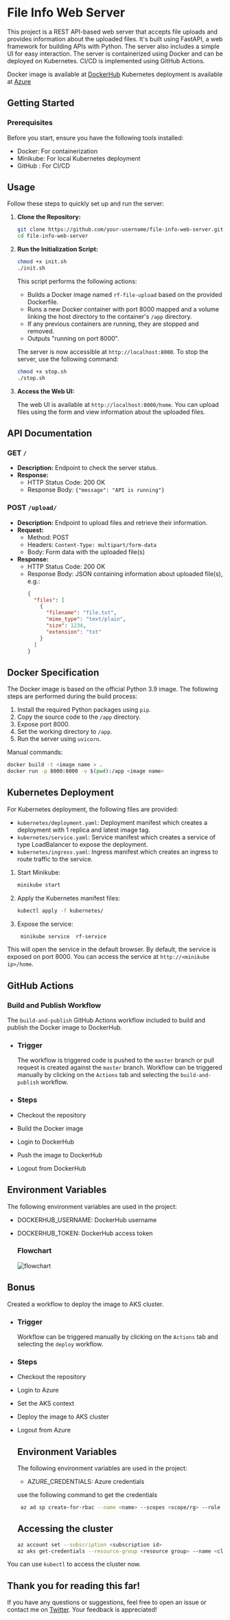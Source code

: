 # File Info Web Server

This project is a REST API-based web server that accepts file uploads and provides information about the uploaded files. It's built using FastAPI, a web framework for building APIs with Python. The server also includes a simple UI for easy interaction. The server is containerized using Docker and can be deployed on Kubernetes. CI/CD is implemented using GitHub Actions.

Docker image is available at [DockerHub](https://hub.docker.com/repository/docker/gunwant11/rf-uploader/)
Kubernetes deployment is available at [Azure](http://20.219.169.21:8000/home)

## Getting Started

### Prerequisites

Before you start, ensure you have the following tools installed:

- Docker: For containerization
- Minikube: For local Kubernetes deployment
- GitHub : For CI/CD

## Usage

Follow these steps to quickly set up and run the server:

1. **Clone the Repository:**

   ```bash
   git clone https://github.com/your-username/file-info-web-server.git
   cd file-info-web-server
   ```

2. **Run the Initialization Script:**

   ```bash
   chmod +x init.sh
   ./init.sh
   ```

   This script performs the following actions:

   - Builds a Docker image named `rf-file-upload` based on the provided Dockerfile.
   - Runs a new Docker container with port 8000 mapped and a volume linking the host directory to the container's `/app` directory.
   - If any previous containers are running, they are stopped and removed.
   - Outputs "running on port 8000".

   The server is now accessible at `http://localhost:8000`. To stop the server, use the following command:

   ```bash
   chmod +x stop.sh
   ./stop.sh
   ```

3. **Access the Web UI:**

   The web UI is available at `http://localhost:8000/home`.
   You can upload files using the form and view information about the uploaded files.

## API Documentation

### GET `/`

- **Description:** Endpoint to check the server status.
- **Response:**
  - HTTP Status Code: 200 OK
  - Response Body: `{"message": "API is running"}`

### POST `/upload/`

- **Description:** Endpoint to upload files and retrieve their information.
- **Request:**
  - Method: POST
  - Headers: `Content-Type: multipart/form-data`
  - Body: Form data with the uploaded file(s)
- **Response:**
  - HTTP Status Code: 200 OK
  - Response Body: JSON containing information about uploaded file(s), e.g.:
    ```json
    {
      "files": [
        {
          "filename": "file.txt",
          "mime_type": "text/plain",
          "size": 1234,
          "extension": "txt"
        }
      ]
    }
    ```

## Docker Specification

The Docker image is based on the official Python 3.9 image. The following steps are performed during the build process:

1. Install the required Python packages using `pip`.
2. Copy the source code to the `/app` directory.
3. Expose port 8000.
4. Set the working directory to `/app`.
5. Run the server using `uvicorn`.

Manual commands:

```bash
docker build -t <image name > .
docker run -p 8000:8000 -v $(pwd):/app <image name>
```

## Kubernetes Deployment

For Kubernetes deployment, the following files are provided:

- `kubernetes/deployment.yaml`: Deployment manifest which creates a deployment with 1 replica and latest image tag.
- `kubernetes/service.yaml`: Service manifest which creates a service of type LoadBalancer to expose the deployment.
- `kubernetes/ingress.yaml`: Ingress manifest which creates an ingress to route traffic to the service.

1. Start Minikube:

   ```bash
   minikube start
   ```

2. Apply the Kubernetes manifest files:

   ```bash
   kubectl apply -f kubernetes/
   ```
3. Expose the service:

   ```bash
    minikube service  rf-service
    ```
This will open the service in the default browser.
By default, the service is exposed on port 8000. You can access the service at `http://<minikube ip>/home`.

## GitHub Actions

### Build and Publish Workflow

The `build-and-publish` GitHub Actions workflow included to build and publish the Docker image to DockerHub.
- ### Trigger
  The workflow is triggered code is pushed to the `master` branch or pull request is created against the `master` branch.
  Workflow can be triggered manually by clicking on the `Actions` tab and selecting the `build-and-publish` workflow.

- ### Steps
- Checkout the repository
- Build the Docker image
- Login to DockerHub
- Push the image to DockerHub
- Logout from DockerHub

## Environment Variables

The following environment variables are used in the project:
- DOCKERHUB_USERNAME: DockerHub username
- DOCKERHUB_TOKEN: DockerHub access token
  
  ### Flowchart
  ![flowchart](https://github.com/gunwant11/rapidfort-file-upload/blob/master/static/images/flowchat.png?raw=true)

## Bonus
<!-- created an action delpoy.ymal to deploy our image wiht tag latest to aks cluster and   -->
Created a workflow to deploy the image to AKS cluster. 

- ### Trigger
  Workflow can be triggered manually by clicking on the `Actions` tab and selecting the `deploy` workflow.

- ### Steps
- Checkout the repository
- Login to Azure
- Set the AKS context
- Deploy the image to AKS cluster
- Logout from Azure
  
  ## Environment Variables
  The following environment variables are used in the project:  
  - AZURE_CREDENTIALS: Azure credentials
   
   use the following command to get the credentials
   ```bash
    az ad sp create-for-rbac --name <name> --scopes <scope/rg> --role contributor --sdk-auth
    ```

  ## Accessing the cluster
  ```bash
  az account set --subscription <subscription id>
  az aks get-credentials --resource-group <resource group> --name <cluster name>
  ```
You can use `kubectl` to access the cluster now.


## Thank you for reading this far!

If you have any questions or suggestions, feel free to open an issue or contact me on [Twitter](https://twitter.com/gunwant11). Your feedback is appreciated!